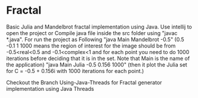 # Fractal
Basic Julia and Mandelbrot fractal implementation using Java. 
Use intellij to open the project or 
Compile java file inside the src folder using "javac *.java".
For run the project as Following
"java Main Mandelbrot -0.5"
(0.5 -0.1 1 1000 means the region of interest for the image should be from -0.5<real<0.5 and
-0.1<complex<1 and for each point you need to do 1000 iterations before deciding that it is in the set.
Note that Main is the name of the application)
"java Main Julia -0.5 0.156 1000"
(then it plot the Julia set for C = -0.5 + 0.156i with 1000 iterations for each point.)

Checkout the Branch Using-Java-Threads for Fractal generator implementation using Java Threads
